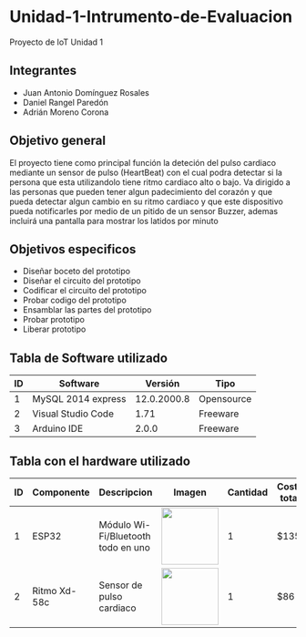 # Unidad-1-Intrumento-de-Evaluacion
Proyecto de IoT Unidad 1
## Integrantes
* Juan Antonio Domínguez Rosales
* Daniel Rangel Paredón
* Adrián Moreno Corona
## Objetivo general
El proyecto tiene como principal función la deteción del pulso cardiaco mediante un sensor de pulso (HeartBeat) con el cual podra detectar si la persona que esta utilizandolo tiene ritmo cardiaco alto o bajo. Va dirigido a las personas que pueden tener algun padecimiento del corazón y que pueda detectar algun cambio en su ritmo cardiaco y que este dispositivo pueda notificarles por medio de un pitido de un sensor Buzzer, ademas incluirá una pantalla para mostrar los latidos por minuto 
## Objetivos especificos
* Diseñar boceto del prototipo
* Diseñar el circuito del prototipo
* Codificar el circuito del prototipo
* Probar codigo del prototipo
* Ensamblar las partes del prototipo
* Probar prototipo
* Liberar prototipo
## Tabla de Software utilizado
   | ID  |      Software      |   Versión   |    Tipo    |
   |-----|--------------------|-------------|------------|
   |  1  | MySQL 2014 express | 12.0.2000.8 | Opensource |
   |  2  | Visual Studio Code |     1.71    |  Freeware  |
   |  3  |     Arduino IDE    |    2.0.0    |  Freeware  |
## Tabla con el hardware utilizado
|  ID  | Componente |              Descripcion           | Imagen |   Cantidad   |    Costo total    |
|------|------------|------------------------------------|--------|--------------|-------------------|
|1|ESP32|Módulo Wi-Fi/Bluetooth todo en uno|<img src="https://user-images.githubusercontent.com/114314723/193376886-7900d0fb-52af-4688-911e-957b429efbf4.png" width="100" height="100" />| 1 | $135 |
|2|Ritmo Xd-58c|Sensor de pulso cardiaco|<img src="https://user-images.githubusercontent.com/114314723/193379050-68b87e15-ce81-4fb3-95aa-67e961894e4a.png" width="100" height="100" />|1|$86|
